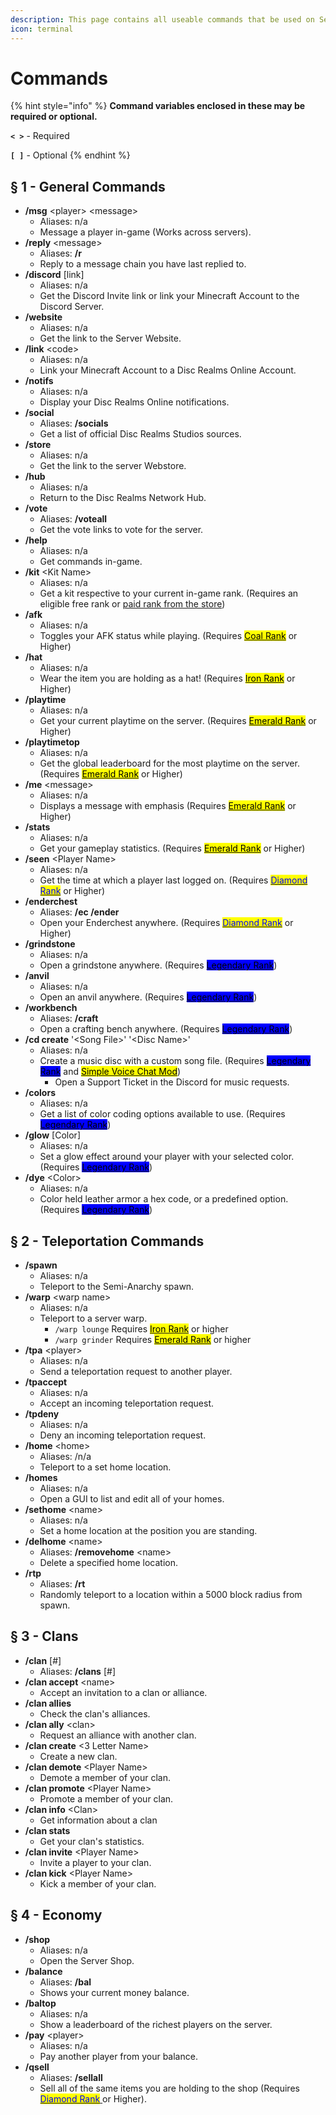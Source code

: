 ```yaml
---
description: This page contains all useable commands that be used on Semi-Anarchy.
icon: terminal
---
```


# Commands

{% hint style="info" %}
**Command variables enclosed in these may be required or optional.**

**`< >`** - Required

**`[ ]`** - Optional
{% endhint %}

## § 1 - General Commands

* **/msg** \<player> \<message>
  * Aliases: n/a
  * Message a player in-game (Works across servers).
* **/reply** \<message>
  * Aliases: **/r**
  * Reply to a message chain you have last replied to.
* **/discord** \[link]
  * Aliases: n/a
  * Get the Discord Invite link or link your Minecraft Account to the Discord Server.
* **/website**
  * Aliases: n/a
  * Get the link to the Server Website.
* **/link** \<code>
  * Aliases: n/a
  * Link your Minecraft Account to a Disc Realms Online Account.
* **/notifs**
  * Aliases: n/a
  * Display your Disc Realms Online notifications.
* **/social**
  * Aliases: **/socials**
  * Get a list of official Disc Realms Studios sources.
* **/store**
  * Aliases: n/a
  * Get the link to the server Webstore.
* **/hub**
  * Aliases: n/a
  * Return to the Disc Realms Network Hub.
* **/vote**
  * Aliases: **/voteall**
  * Get the vote links to vote for the server.
* **/help**
  * Aliases: n/a
  * Get commands in-game.
* **/kit** \<Kit Name>
  * Aliases: n/a
  * Get a kit respective to your current in-game rank. (Requires an eligible free rank or [paid rank from the store](https://store.discrealms.net/))
* **/afk**
  * Aliases: n/a
  * Toggles your AFK status while playing. (Requires [<mark style="background-color:$info;">Coal Rank</mark>](https://store.discrealms.net/) or Higher)
* **/hat**
  * Aliases: n/a
  * Wear the item you are holding as a hat! (Requires [<mark style="color:$danger;">Iron Rank</mark>](https://store.discrealms.net/) or Higher)
* **/playtime**
  * Aliases: n/a
  * Get your current playtime on the server. (Requires [<mark style="color:$success;">Emerald Rank</mark>](https://store.discrealms.net/) or Higher)
* **/playtimetop**
  * Aliases: n/a
  * Get the global leaderboard for the most playtime on the server. (Requires [<mark style="color:$success;">Emerald Rank</mark>](https://store.discrealms.net/) or Higher)
* **/me** \<message>
  * Aliases: n/a
  * Displays a message with emphasis (Requires [<mark style="color:$success;">Emerald Rank</mark>](https://store.discrealms.net/) or Higher)
* **/stats**
  * Aliases: n/a
  * Get your gameplay statistics. (Requires [<mark style="color:$success;">Emerald Rank</mark>](https://store.discrealms.net/) or Higher)
* **/seen** \<Player Name>
  * Aliases: n/a
  * Get the time at which a player last logged on. (Requires [<mark style="color:blue;">Diamond Rank</mark>](https://store.discrealms.net/) or Higher)
* **/enderchest**
  * Aliases: **/ec /ender**
  * Open your Enderchest anywhere.  (Requires [<mark style="color:blue;">Diamond Rank</mark>](https://store.discrealms.net/) or Higher)
* **/grindstone**
  * Aliases: n/a
  * Open a grindstone anywhere. (Requires [<mark style="background-color:blue;">Legendary Rank</mark>](https://store.discrealms.net/))
* **/anvil**
  * Aliases: n/a
  * Open an anvil anywhere. (Requires [<mark style="background-color:blue;">Legendary Rank</mark>](https://store.discrealms.net/))
* **/workbench**
  * Aliases: **/craft**
  * Open a crafting bench anywhere. (Requires [<mark style="background-color:blue;">Legendary Rank</mark>](https://store.discrealms.net/))
* **/cd create** '\<Song File>' '\<Disc Name>'
  * Aliases: n/a
  * Create a music disc with a custom song file. (Requires [<mark style="background-color:blue;">Legendary Rank</mark>](https://store.discrealms.net/) and [<mark style="color:$primary;">Simple Voice Chat Mod</mark>](https://modrinth.com/plugin/simple-voice-chat))
    * Open a Support Ticket in the Discord for music requests.
* **/colors**
  * Aliases: n/a
  * Get a list of color coding options available to use. (Requires [<mark style="background-color:blue;">Legendary Rank</mark>](https://store.discrealms.net/))
* **/glow** \[Color]
  * Aliases: n/a
  * Set a glow effect around your player with your selected color. (Requires [<mark style="background-color:blue;">Legendary Rank</mark>](https://store.discrealms.net/))
* **/dye** \<Color>
  * Aliases: n/a
  * Color held leather armor a hex code, or a predefined option. (Requires [<mark style="background-color:blue;">Legendary Rank</mark>](https://store.discrealms.net/))

## § 2 - Teleportation Commands

* **/spawn**
  * Aliases: n/a
  * Teleport to the Semi-Anarchy spawn.
* **/warp** \<warp name>
  * Aliases: n/a
  * Teleport to a server warp.
    * `/warp lounge` Requires [<mark style="color:$danger;">Iron Rank</mark>](https://store.discrealms.net/) or higher
    * `/warp grinder` Requires [<mark style="color:$success;">Emerald Rank</mark>](https://store.discrealms.net/) or higher
* **/tpa** \<player>
  * Aliases: n/a
  * Send a teleportation request to another player.
* **/tpaccept**
  * Aliases: n/a
  * Accept an incoming teleportation request.
* **/tpdeny**
  * Aliases: n/a
  * Deny an incoming teleportation request.
* **/home** \<home>
  * Aliases: /n/a
  * Teleport to a set home location.
* **/homes**
  * Aliases: n/a
  * Open a GUI to list and edit all of your homes.
* **/sethome** \<name>
  * Aliases: n/a
  * Set a home location at the position you are standing.
* **/delhome** \<name>
  * Aliases: **/removehome** \<name>
  * Delete a specified home location.
* **/rtp**
  * Aliases: **/rt**
  * Randomly teleport to a location within a 5000 block radius from spawn.

## § 3 - Clans

* **/clan** \[#]
  * Aliases: **/clans** \[#]
* **/clan accept** \<name>
  * Accept an invitation to a clan or alliance.
* **/clan allies**
  * Check the clan's alliances.
* **/clan ally** \<clan>
  * Request an alliance with another clan.
* **/clan create** <3 Letter Name>
  * Create a new clan.
* **/clan demote** \<Player Name>
  * Demote a member of your clan.
* **/clan promote** \<Player Name>
  * Promote a member of your clan.
* **/clan info** \<Clan>
  * Get information about a clan
* **/clan stats**
  * Get your clan's statistics.
* **/clan invite** \<Player Name>
  * Invite a player to your clan.
* **/clan kick** \<Player Name>
  * Kick a member of your clan.

## § 4 - Economy

* **/shop**
  * Aliases: n/a
  * Open the Server Shop.
* **/balance**
  * Aliases: **/bal**
  * Shows your current money balance.
* **/baltop**
  * Aliases: n/a
  * Show a leaderboard of the richest players on the server.
* **/pay** \<player>
  * Aliases: n/a
  * Pay another player from your balance.
* **/qsell**
  * Aliases: **/sellall**
  * Sell all of the same items you are holding to the shop (Requires [<mark style="color:blue;">Diamond Rank</mark> ](https://store.discrealms.net/)or Higher).
